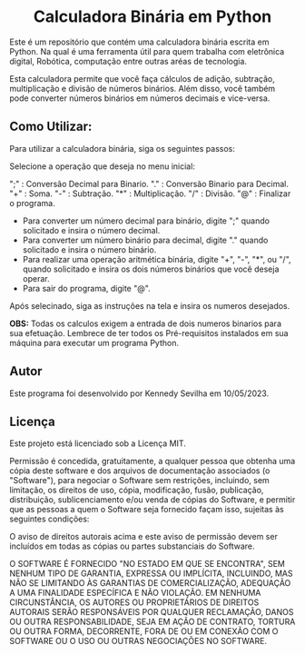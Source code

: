 <h1 align="center"> Calculadora Binária em Python</h1>

Este é um repositório que contém uma calculadora binária escrita em Python.
Na qual é uma ferramenta útil para quem trabalha com eletrônica digital, Robótica, computação entre outras aréas de tecnologia. 

Esta calculadora permite que você faça cálculos de adição, subtração, multiplicação e divisão de números binários. Além disso, você também pode converter números binários em números decimais e vice-versa. 

<h2>Como Utilizar:</h2>

Para utilizar a calculadora binária, siga os seguintes passos:

Selecione a operação que deseja no menu inicial:

";" : Conversão Decimal para Binario.
"." : Conversão Binario para Decimal.
"+" : Soma.
"-" : Subtração.
"*" : Multiplicação.
"/" : Divisão.
"@" : Finalizar o programa.

<ul>
   <li> Para converter um número decimal para binário, digite ";" quando solicitado e insira o número decimal.</li>
   <li> Para converter um número binário para decimal, digite "." quando solicitado e insira o número binário.</li>
   <li> Para realizar uma operação aritmética binária, digite "+", "-", "*", ou "/", quando solicitado e insira os dois números binários que você deseja operar.</li>
   <li> Para sair do programa, digite "@".
</ul>

Após selecinado, siga as instruções na tela e insira os numeros desejados. 

<strong>OBS:</strong> Todas os calculos exigem a entrada de dois numeros binarios para sua efetuação.
Lembrece de ter todos os Pré-requisitos instalados em sua máquina para executar um programa Python.

<h2>Autor</h2>
Este programa foi desenvolvido por Kennedy Sevilha em 10/05/2023.

<h2>Licença</h2>

Este projeto está licenciado sob a Licença MIT.

Permissão é concedida, gratuitamente, a qualquer pessoa que obtenha uma cópia deste software e dos arquivos de documentação associados (o "Software"), para negociar o Software sem restrições, incluindo, sem limitação, os direitos de uso, cópia, modificação, fusão, publicação, distribuição, sublicenciamento e/ou venda de cópias do Software, e permitir que as pessoas a quem o Software seja fornecido façam isso, sujeitas às seguintes condições:

O aviso de direitos autorais acima e este aviso de permissão devem ser incluídos em todas as cópias ou partes substanciais do Software.

O SOFTWARE É FORNECIDO "NO ESTADO EM QUE SE ENCONTRA", SEM NENHUM TIPO DE GARANTIA, EXPRESSA OU IMPLÍCITA, INCLUINDO, MAS NÃO SE LIMITANDO ÀS GARANTIAS DE COMERCIALIZAÇÃO, ADEQUAÇÃO A UMA FINALIDADE ESPECÍFICA E NÃO VIOLAÇÃO. EM NENHUMA CIRCUNSTÂNCIA, OS AUTORES OU PROPRIETÁRIOS DE DIREITOS AUTORAIS SERÃO RESPONSÁVEIS POR QUALQUER RECLAMAÇÃO, DANOS OU OUTRA RESPONSABILIDADE, SEJA EM AÇÃO DE CONTRATO, TORTURA OU OUTRA FORMA, DECORRENTE, FORA DE OU EM CONEXÃO COM O SOFTWARE OU O USO OU OUTRAS NEGOCIAÇÕES NO SOFTWARE.
